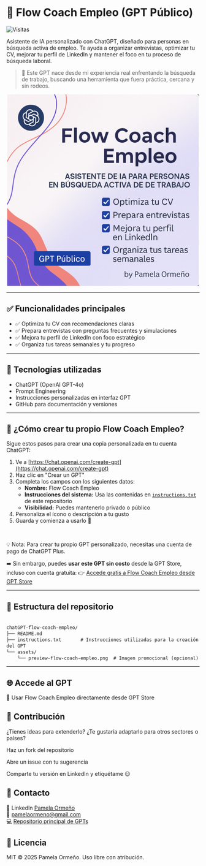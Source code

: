 # 🎯 Flow Coach Empleo (GPT Público)

![Visitas](https://visitor-badge.laobi.icu/badge?page_id=PamelaOrmeno.chatGPT-flow-coach-empleo)


Asistente de IA personalizado con ChatGPT, diseñado para personas en búsqueda activa de empleo. Te ayuda a organizar entrevistas, optimizar tu CV, mejorar tu perfil de LinkedIn y mantener el foco en tu proceso de búsqueda laboral.

> 🔎 Este GPT nace desde mi experiencia real enfrentando la búsqueda de trabajo, buscando una herramienta que fuera práctica, cercana y sin rodeos.

<p align="center">
    <img src="./assets/preview-flow-coach-empleo.png" alt="Flow Coach Empleo" width="500"/>
</p>

---

## ✅ Funcionalidades principales

- ✅ Optimiza tu CV con recomendaciones claras
- ✅ Prepara entrevistas con preguntas frecuentes y simulaciones
- ✅ Mejora tu perfil de LinkedIn con foco estratégico
- ✅ Organiza tus tareas semanales y tu progreso

---

## 🧠 Tecnologías utilizadas

- ChatGPT (OpenAI GPT-4o)
- Prompt Engineering
- Instrucciones personalizadas en interfaz GPT
- GitHub para documentación y versiones

---

## 🚀 ¿Cómo crear tu propio Flow Coach Empleo?

Sigue estos pasos para crear una copia personalizada en tu cuenta ChatGPT:

1. Ve a [https://chat.openai.com/create-gpt](https://chat.openai.com/create-gpt)
2. Haz clic en "Crear un GPT"
3. Completa los campos con los siguientes datos:
   - **Nombre:** Flow Coach Empleo
   - **Instrucciones del sistema:** Usa las contenidas en [`instructions.txt`](./instructions.txt) de este repositorio
   - **Visibilidad:** Puedes mantenerlo privado o público
4. Personaliza el ícono o descripción a tu gusto
5. Guarda y comienza a usarlo 🎉
<br>

💡 Nota: Para crear tu propio GPT personalizado, necesitas una cuenta de pago de ChatGPT Plus.

➡️ Sin embargo, puedes **usar este GPT sin costo** desde la GPT Store, incluso con cuenta gratuita:
👉 [Accede gratis a Flow Coach Empleo desde GPT Store](https://chatgpt.com/g/g-68793fc52b64819187754402388cf360-flow-coach-empleo-publico)

---

## 📂 Estructura del repositorio

```

chatGPT-flow-coach-empleo/
├── README.md
├── instructions.txt       # Instrucciones utilizadas para la creación del GPT
└── assets/
    └── preview-flow-coach-empleo.png  # Imagen promocional (opcional)
```

---

## 🌐 Accede al GPT

🧩 Usar Flow Coach Empleo directamente desde GPT Store

## 🤝 Contribución

¿Tienes ideas para extenderlo? ¿Te gustaría adaptarlo para otros sectores o países?

Haz un fork del repositorio

Abre un issue con tu sugerencia

Comparte tu versión en LinkedIn y etiquétame 😉

## 💬 Contacto

📧 LinkedIn [Pamela Ormeño](https://www.linkedin.com/in/pamelaormeno/)
<br>
📧 [pamelaormeno@gmail.com](mailto:pamelaormeno@gmail.com)
<br>
💻 [Repositorio principal de GPTs](https://github.com/PamelaOrmeno/chatGPT-flow-coach-empleo)

## 📄 Licencia

MIT © 2025 Pamela Ormeño. Uso libre con atribución.